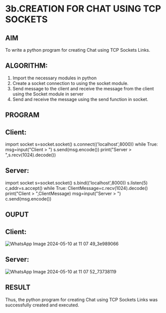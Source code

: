 # 3b.CREATION FOR CHAT USING TCP SOCKETS
## AIM
To write a python program for creating Chat using TCP Sockets Links.
## ALGORITHM:
1. Import the necessary modules in python
2. Create a socket connection to using the socket module.
3. Send message to the client and receive the message from the client using the Socket module in
 server
4. Send and receive the message using the send function in socket.
## PROGRAM
## Client:

import socket 
s=socket.socket() 
s.connect(('localhost',8000)) 
while True: 
    msg=input("Client > ") 
    s.send(msg.encode()) 
    print("Server > ",s.recv(1024).decode())

## Server:

import socket
s=socket.socket()
s.bind(('localhost',8000))
s.listen(5)
c,addr=s.accept()
while True:
 ClientMessage=c.recv(1024).decode()
 print("Client > ",ClientMessage)
 msg=input("Server > ")
 c.send(msg.encode())

## OUPUT
## Client:
![WhatsApp Image 2024-05-10 at 11 07 49_3e989066](https://github.com/srrihaari/3b_CHAT_USING_TCP_SOCKETS/assets/145550674/c510caed-1ce5-49c5-a1a8-1e5b5aa7b943)

## Server:
![WhatsApp Image 2024-05-10 at 11 07 52_73738119](https://github.com/srrihaari/3b_CHAT_USING_TCP_SOCKETS/assets/145550674/d734e480-ac02-4d2c-bcde-85d3b54d13f5)



## RESULT
Thus, the python program for creating Chat using TCP Sockets Links was successfully 
created and executed.
